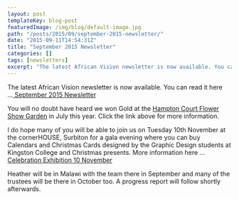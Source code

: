 ```yaml
---
layout: post
templateKey: blog-post
featuredImage: /img/blog/default-image.jpg
path: "/posts/2015/09/september-2015-newsletter/"
date: "2015-09-11T14:54:31Z"
title: "September 2015 Newsletter"
categories: []
tags: [newsletters]
excerpt: "The latest African Vision newsletter is now available. You can read it here ... September 2015 News..."
---
```


The latest African Vision newsletter is now available. You can read it here ...[ September 2015 Newsletter](https://f000.backblazeb2.com/file/avm-wp-uploads/2015/09/AVM-Newsletter-September-2015.pdf "April 2015 Newsletter")

You will no doubt have heard we won Gold at the [Hampton Court Flower Show Garden](https://www.africanvision.org.uk/get-involved/garden/ "Hampton Court Flower Show 2015 Garden") in July this year. Click the link above for more information.

I do hope many of you will be able to join us on Tuesday 10th November at the cornerHOUSE, Surbiton for a gala evening where you can buy Calendars and Christmas Cards designed by the Graphic Design students at Kingston College and Christmas presents. More information here ... [Celebration Exhibition 10 November](https://f000.backblazeb2.com/file/avm-wp-uploads/2015/09/Celebration-Exhibition-invite.jpg)

Heather will be in Malawi with the team there in September and many of the trustees will be there in October too. A progress report will follow shortly afterwards.